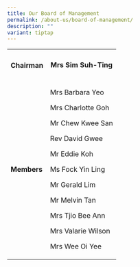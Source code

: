 ```yaml
---
title: Our Board of Management
permalink: /about-us/board-of-management/
description: ""
variant: tiptap
---
```

<table style="minWidth: 50px">
<colgroup>
<col>
<col>
</colgroup>
<tbody>
<tr>
<th rowspan="1" colspan="1">
<h4>Chairman</h4>
</th>
<th rowspan="1" colspan="1">
<p>Mrs Sim Suh-Ting</p>
</th>
</tr>
<tr>
<td rowspan="1" colspan="1">
<h4>Members</h4>
</td>
<td rowspan="1" colspan="1">
<p>Mrs Barbara Yeo</p>
<p>Mrs Charlotte Goh</p>
<p>Mr Chew Kwee San</p>
<p>Rev David Gwee</p>
<p>Mr Eddie Koh</p>
<p>Ms Fock Yin Ling</p>
<p>Mr Gerald Lim</p>
<p>Mr Melvin Tan</p>
<p>Mrs Tjio Bee Ann</p>
<p>Mrs Valarie Wilson</p>
<p>Mrs Wee Oi Yee</p>
</td>
</tr>
</tbody>
</table>
<p></p>
<p></p>